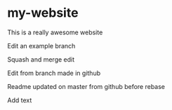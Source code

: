 # my-website

This is a really awesome website

Edit an example branch

Squash and merge edit

Edit from branch made in github

Readme updated on master from github before rebase

Add text
